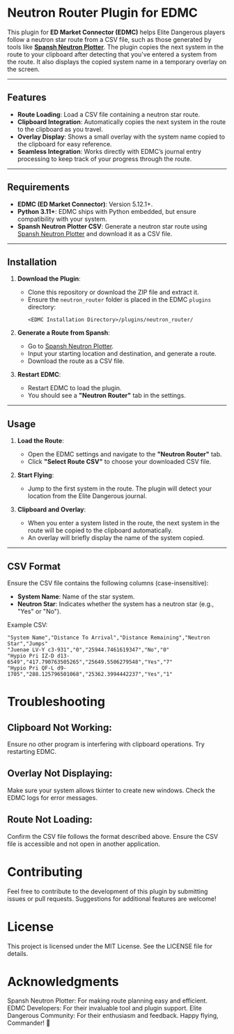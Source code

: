 # Neutron Router Plugin for EDMC

This plugin for **ED Market Connector (EDMC)** helps Elite Dangerous players follow a neutron star route from a CSV file, such as those generated by tools like **[Spansh Neutron Plotter](https://www.spansh.co.uk/)**. The plugin copies the next system in the route to your clipboard after detecting that you've entered a system from the route. It also displays the copied system name in a temporary overlay on the screen.

---

## Features

- **Route Loading**: Load a CSV file containing a neutron star route.
- **Clipboard Integration**: Automatically copies the next system in the route to the clipboard as you travel.
- **Overlay Display**: Shows a small overlay with the system name copied to the clipboard for easy reference.
- **Seamless Integration**: Works directly with EDMC’s journal entry processing to keep track of your progress through the route.

---

## Requirements

- **EDMC (ED Market Connector)**: Version 5.12.1+.
- **Python 3.11+**: EDMC ships with Python embedded, but ensure compatibility with your system.
- **Spansh Neutron Plotter CSV**: Generate a neutron star route using [Spansh Neutron Plotter](https://www.spansh.co.uk/) and download it as a CSV file.

---

## Installation

1. **Download the Plugin**:
   - Clone this repository or download the ZIP file and extract it.
   - Ensure the `neutron_router` folder is placed in the EDMC `plugins` directory:
     ```
     <EDMC Installation Directory>/plugins/neutron_router/
     ```

2. **Generate a Route from Spansh**:
   - Go to [Spansh Neutron Plotter](https://www.spansh.co.uk/).
   - Input your starting location and destination, and generate a route.
   - Download the route as a CSV file.

3. **Restart EDMC**:
   - Restart EDMC to load the plugin.
   - You should see a **"Neutron Router"** tab in the settings.

---

## Usage

1. **Load the Route**:
   - Open the EDMC settings and navigate to the **"Neutron Router"** tab.
   - Click **"Select Route CSV"** to choose your downloaded CSV file.

2. **Start Flying**:
   - Jump to the first system in the route. The plugin will detect your location from the Elite Dangerous journal.

3. **Clipboard and Overlay**:
   - When you enter a system listed in the route, the next system in the route will be copied to the clipboard automatically.
   - An overlay will briefly display the name of the system copied.

---

## CSV Format

Ensure the CSV file contains the following columns (case-insensitive):

- **System Name**: Name of the star system.
- **Neutron Star**: Indicates whether the system has a neutron star (e.g., "Yes" or "No").

Example CSV:
```csv
"System Name","Distance To Arrival","Distance Remaining","Neutron Star","Jumps"
"Juenae LV-Y c3-931","0","25944.7461619347","No","0"
"Hypio Pri IZ-D d13-6549","417.790763505265","25649.5506279548","Yes","7"
"Hypio Pri QF-L d9-1705","288.125796501068","25362.3994442237","Yes","1"
```

# Troubleshooting
## Clipboard Not Working:

Ensure no other program is interfering with clipboard operations.
Try restarting EDMC.

## Overlay Not Displaying:

Make sure your system allows tkinter to create new windows.
Check the EDMC logs for error messages.

## Route Not Loading:

Confirm the CSV file follows the format described above.
Ensure the CSV file is accessible and not open in another application.

# Contributing
Feel free to contribute to the development of this plugin by submitting issues or pull requests. Suggestions for additional features are welcome!

# License
This project is licensed under the MIT License. See the LICENSE file for details.

# Acknowledgments
Spansh Neutron Plotter: For making route planning easy and efficient.
EDMC Developers: For their invaluable tool and plugin support.
Elite Dangerous Community: For their enthusiasm and feedback.
Happy flying, Commander! 🚀

